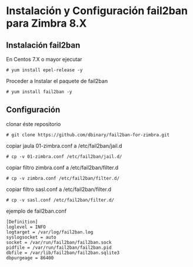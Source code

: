 # Instalación y Configuración fail2ban para Zimbra 8.X

## Instalación fail2ban
En Centos 7.X o mayor ejecutar

```
# yum install epel-release -y
```

Proceder a Instalar el paquete de fail2ban

```
# yum install fail2ban -y
```


## Configuración

clonar éste repositorio

```
# git clone https://github.com/dbinary/fail2ban-for-zimbra.git
```
copiar jaula 01-zimbra.conf a /etc/fail2ban/jail.d

```
# cp -v 01-zimbra.conf /etc/fail2ban/jail.d/
```
copiar filtro zimbra.conf a /etc/fail2ban/filter.d

```
# cp -v zimbra.conf /etc/fail2ban/filter.d/

```
copiar filtro sasl.conf a /etc/fail2ban/filter.d

```
# cp -v sasl.conf /etc/fail2ban/filter.d/
```
ejemplo de fail2ban.conf

```
[Definition]
loglevel = INFO
logtarget = /var/log/fail2ban.log
syslogsocket = auto
socket = /var/run/fail2ban/fail2ban.sock
pidfile = /var/run/fail2ban/fail2ban.pid
dbfile = /var/lib/fail2ban/fail2ban.sqlite3
dbpurgeage = 86400
```
